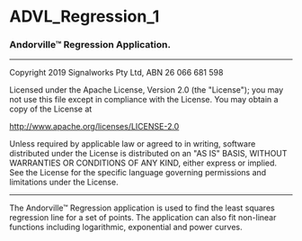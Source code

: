 # ADVL_Regression_1
### Andorville™ Regression Application.

- - -
Copyright 2019 Signalworks Pty Ltd, ABN 26 066 681 598

Licensed under the Apache License, Version 2.0 (the "License");
you may not use this file except in compliance with the License.
You may obtain a copy of the License at

http://www.apache.org/licenses/LICENSE-2.0

Unless required by applicable law or agreed to in writing, software
distributed under the License is distributed on an "AS IS" BASIS,
WITHOUT WARRANTIES OR CONDITIONS OF ANY KIND, either express or implied.
See the License for the specific language governing permissions and
limitations under the License.



- - -

The Andorville™ Regression application is used to find the least squares regression line for a set of points. The application can also fit non-linear functions including logarithmic, exponential and power curves.



